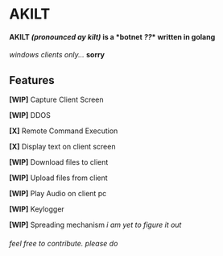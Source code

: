 # AKILT
#### AKILT *(pronounced ay kilt)* is a \*botnet *??*\* written in golang
*windows clients only...* **sorry**

## Features
**[WIP]** Capture Client Screen

**[WIP]** DDOS

**[X]** Remote Command Execution

**[X]** Display text on client screen

**[WIP]** Download files to client

**[WIP]** Upload files from client

**[WIP]** Play Audio on client pc

**[WIP]** Keylogger

**[WIP]** Spreading mechanism *i am yet to figure it out*

###### feel free to contribute. *please do*
